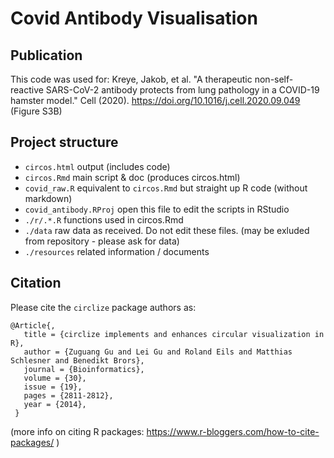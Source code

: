 # Covid Antibody Visualisation

## Publication

This code was used for:
Kreye, Jakob, et al. "A therapeutic non-self-reactive SARS-CoV-2 antibody protects from lung pathology in a COVID-19 hamster model." Cell (2020).
https://doi.org/10.1016/j.cell.2020.09.049
(Figure S3B)


## Project structure
- `circos.html` output (includes code)
- `circos.Rmd`  main script & doc (produces circos.html)
- `covid_raw.R` equivalent to `circos.Rmd` but straight up R code (without markdown)
- `covid_antibody.RProj` open this file to edit the scripts in RStudio
- `./r/.*.R` functions used in circos.Rmd
- `./data` raw data as received. Do not edit these files. (may be exluded from repository - please ask for data)
- `./resources` related information / documents

## Citation

Please cite the `circlize` package authors as:

```
@Article{,
   title = {circlize implements and enhances circular visualization in R},
   author = {Zuguang Gu and Lei Gu and Roland Eils and Matthias Schlesner and Benedikt Brors},
   journal = {Bioinformatics},
   volume = {30},
   issue = {19},
   pages = {2811-2812},
   year = {2014},
 }
```
(more info on citing R packages: https://www.r-bloggers.com/how-to-cite-packages/ )


